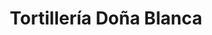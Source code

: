 ---
title: "Tortillería Doña Blanca"
url: /san-andres-cholula/tortilleria-dona-blanca/
shop: general
---